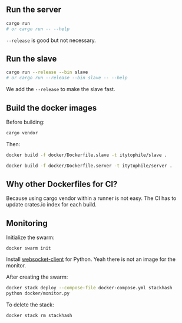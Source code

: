 ## Run the server

```sh
cargo run
# or cargo run -- --help
```

`--release` is good but not necessary.

## Run the slave

```sh
cargo run --release --bin slave
# or cargo run --release --bin slave -- --help
```

We add the `--release` to make the slave fast.

## Build the docker images

Before building:

```sh
cargo vendor
```

Then:

```sh
docker build -f docker/Dockerfile.slave -t itytophile/slave .
```

```sh
docker build -f docker/Dockerfile.server -t itytophile/server .
```

## Why other Dockerfiles for CI?

Because using cargo vendor within a runner is not easy. The CI has to update crates.io index for each build.

## Monitoring

Initialize the swarm:

```
docker swarm init
```

Install [websocket-client](https://pypi.org/project/websocket-client/) for Python. Yeah there is not an image for the monitor.

After creating the swarm:

```sh
docker stack deploy --compose-file docker-compose.yml stackhash
python docker/monitor.py
```

To delete the stack:

```sh
docker stack rm stackhash
```
